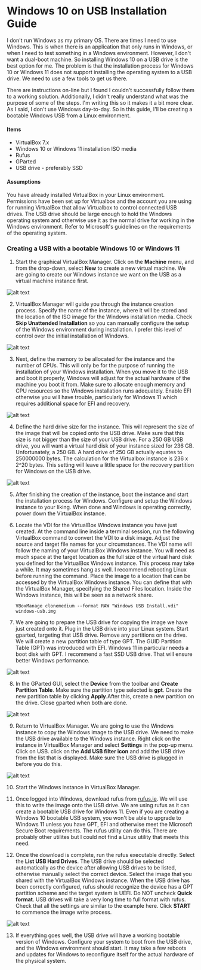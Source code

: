 #  Windows 10 on USB Installation Guide
I don't run Windows as my primary OS. There are times I need to use Windows. This is when there is an application that only runs in Windows, or when I need to test something in a Windows environment. However, I don't want a dual-boot machine. So installing Windows 10 on a USB drive is the best option for me. The problem is that the installation process for Windows 10 or Windows 11 does not support installing the operating system to a USB drive. We need to use a few tools to get us there.

There are instructions on-line but I found I couldn't successfully follow them to a working solution. Additionally, I didn't really understand what was the purpose of some of the steps. I'm writing this so it makes it a bit more clear. As I said, I don't use Windows day-to-day. So in this guide, I'll be creating a bootable Windows USB from a Linux environment.

#### Items
- VirtualBox 7.x
- Windows 10 or Windows 11 installation ISO media
- Rufus
- GParted
- USB drive - preferably SSD

#### Assumptions
You have already installed VirtualBox in your Linux environment. Permissions have been set up for Virtualbox and the account you are using for running VirtualBox that allow Virtualbox to control connected USB drives. The USB drive should be large enough to hold the Windows operating system and otherwise use it as the normal drive for working in the Windows environment. Refer to Microsoft's guidelines on the requirements of the operating system.
### Creating a USB with a bootable Windows 10 or Windows 11
1. Start the graphical VirtualBox Manager. Click on the **Machine** menu, and from the drop-down, select **New** to create a new virtual machine. We are going to create our Windows instance we want on the USB as a virtual machine instance first.

![alt text](https://raw.githubusercontent.com/BandedHawk/windows-on-usb/master/images/virtualbox-manager.png "Create Instance")

2. VirtualBox Manager will guide you through the instance creation process. Specify the name of the instance, where it will be stored and the location of the ISO image for the Windows installation media. Check **Skip Unattended Installation** so you can manually configure the setup of the Windows environment during installation. I prefer this level of control over the initial installation of Windows.

![alt text](https://raw.githubusercontent.com/BandedHawk/windows-on-usb/master/images/create-instance.png "Define Instance Information")

3. Next, define the memory to be allocated for the instance and the number of CPUs. This will only be for the purpose of running the installation of your Windows installation. When you move it to the USB and boot it properly, Windows will adjust for the actual hardware of the machine you boot it from. Make sure to allocate enough memory and CPU resources so the Windows installation runs adequately. Enable EFI otherwise you will have trouble, particularly for Windows 11 which requires additional space for EFI and recovery.

![alt text](https://raw.githubusercontent.com/BandedHawk/windows-on-usb/master/images/define-hardware.png "Define Hardware")

4. Define the hard drive size for the instance. This will represent the size of the image that will be copied onto the USB drive. Make sure that this size is not bigger than the size of your USB drive. For a 250 GB USB drive, you will want a virtual hard disk of your instance sized for 236 GB. Unfortunately, a 250 GB. A hard drive of 250 GB actually equates to 250000000 bytes.  The calculation for the Virtualbox instance is 236 x 2^20 bytes. This setting will leave a little space for the recovery partition for Windows on the USB drive.

![alt text](https://raw.githubusercontent.com/BandedHawk/windows-on-usb/master/images/define-hard-drive.png "Define Hard Drive")

5. After finishing the creation of the instance, boot the instance and start the installation process for Windows. Configure and setup the Windows instance to your liking. When done and Windows is operating correctly, power down the VirtualBox instance.

6. Locate the VDI for the VirtualBox Windows instance you have just created. At the command line inside a terminal session, run the following VirtualBox command to convert the VDI to a disk image. Adjust the source and target file names for your circumstances. The VDI name will follow the naming of your VirtualBox Windows instance. You will need as much space at the target location as the full size of the virtual hard disk you defined for the VirtualBox Windows instance. This process may take a while. It may sometimes hang as well. I recommend rebooting Linux before running the command. Place the image to a location that can be accessed by the VirtualBox Windows instance. You can define that with the VirtualBox Manager, specifying the Shared Files location. Inside the Windows instance, this will be seen as a network share.

    `VBoxManage clonemedium --format RAW "Windows USB Install.vdi" windows-usb.img`

7. We are going to prepare the USB drive for copying the image we have just created onto it. Plug in the USB drive into your Linux system. Start gparted, targeting that USB drive. Remove any partitions on the drive. We will create a new partition table of type GPT. The GUID Partition Table (GPT) was introduced with EFI. Windows 11 in particular needs a boot disk with GPT. I recommend a fast SSD USB drive. That will ensure better Windows performance.

![alt text](https://raw.githubusercontent.com/BandedHawk/windows-on-usb/master/images/gparted.png "GParted Main Screen")

8. In the GParted GUI, select the **Device** from the toolbar and **Create Partition Table**. Make sure the partition type selected is **gpt**. Create the new partition table by clicking **Apply**.After this, create a new partition on the drive. Close gparted when both are done.

![alt text](https://raw.githubusercontent.com/BandedHawk/windows-on-usb/master/images/gparted-partition-table.png "GParted Create Partition Screen")

9. Return to VirtualBox Manager. We are going to use the Windows instance to copy the Windows image to the USB drive. We need to make the USB drive available to the Windows instance. Right click on the instance in VirtualBox Manager and select **Settings** in the pop-up menu. Click on USB. click on the **Add USB filter icon** and add the USB drive from the list that is displayed. Make sure the USB drive is plugged in before you do this.

![alt text](https://raw.githubusercontent.com/BandedHawk/windows-on-usb/master/images/virtualbox-usb-settings.png "VirtualBox USB Settings")

10. Start the Windows instance in VirtualBox Manager.

11. Once logged into Windows, download rufus from [rufus.ie](https://rufus.ie/en/). We will use this to write the image onto the USB drive. We are using rufus as it can create a bootable USB drive for Windows 11. Even if you are creating a Windows 10 bootable USB system, you won't be able to upgrade to Windows 11 unless you have GPT, EFI and otherwise meet the Microsoft Secure Boot requirements. The rufus utility can do this. There are probably other utilites but I could not find a Linux utility that meets this need.

12. Once the download is complete, run the rufus executable directly. Select the **List USB Hard Drives**. The USB drive should be selected automatically as the device after allowing USB drives to be listed, otherwise manually select the correct device. Select the image that you shared with the VirtualBox Windows instance. When the USB drive has been correctly configured, rufus should recognize the device has a GPT partition scheme and the target system is UEFI. Do NOT uncheck **Quick format**. USB drives will take a very long time to full format with rufus. Check that all the settings are similar to the example here. Click **START** to commence the image write process.

![alt text](https://raw.githubusercontent.com/BandedHawk/windows-on-usb/master/images/rufus.png "Rufus Settings")

13. If everything goes well, the USB drive will have a working bootable version of Windows. Configure your system to boot from the USB drive, and the Windows environment should start. It may take a few reboots and updates for Windows to reconfigure itself for the actual hardware of the physical system.
